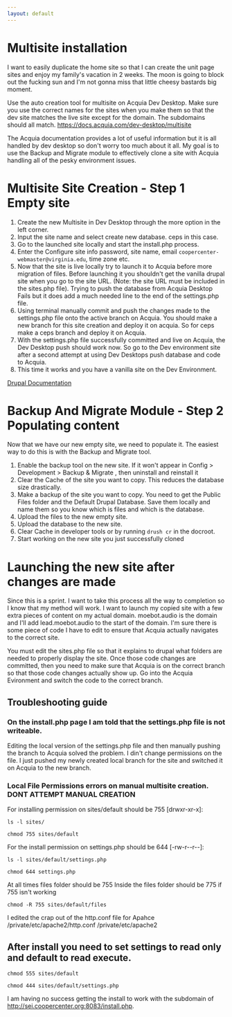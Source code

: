 ```yaml
---
layout: default
---
```


# Multisite installation
I want to easily duplicate the home site so that I can create the unit page sites and enjoy my family's vacation in 2 weeks. The moon is going to block out the fucking sun and I'm not gonna miss that little cheesy bastards big moment.

Use the auto creation tool for multisite on Acquia Dev Desktop. Make sure you use the correct names for the sites when you make them so that the dev site matches the live site except for the domain. The subdomains should all match.
https://docs.acquia.com/dev-desktop/multisite

The Acquia documentation provides a lot of useful information but it is all handled by dev desktop so don't worry too much about it all. My goal is to use the Backup and Migrate module to effectively clone a site with Acquia handling all of the pesky environment issues.

# Multisite Site Creation - Step 1 Empty site

1. Create the new Multisite in Dev Desktop through the more option in the left corner.
2. Input the site name and select create new database. ceps in this case.
3. Go to the launched site locally and start the install.php process.
4. Enter the Configure site info password, site name, email `coopercenter-webmaster@virginia.edu`,  time zone etc.
5. Now that the site is live locally try to launch it to Acquia before more migration of files. Before launching it you shouldn't get the vanilla drupal site when you go to the site URL. (Note: the site  URL must be included in the sites.php file). Trying to push the database from Acquia Desktop Fails but it does add a much needed line to the end of the settings.php file.
6. Using terminal manually commit and push the changes made to the settings.php file onto the active branch on Acquia. You should make a new branch for this site creation and deploy it on acquia. So for ceps make a ceps branch and deploy it on Acquia.
7. With the settings.php file successfully committed and live on Acquia, the Dev Desktop push should work now. So go to the Dev environment site after a second attempt at using Dev Desktops push database and code to Acquia.
8. This time it works and you have a vanilla site on the Dev Environment.

[Drupal Documentation](https://www.drupal.org/docs/7/multisite-drupal/multi-site-sharing-the-same-code-base)

# Backup And Migrate Module - Step 2 Populating content

Now that we have our new empty site, we need to populate it. The easiest way to do this is with the Backup and Migrate tool.
1. Enable the backup tool on the new site. If it won't appear in Config > Development > Backup & Migrate , then uninstall and reinstall it
2. Clear the Cache of the site you want to copy. This reduces the database size drastically.
2. Make a backup of the site you want to copy. You need to get the Public Files folder and the Default Drupal Database. Save them locally and name them so you know which is files and which is the database.
3. Upload the files to the new empty site.
4. Upload the database to the new site.
5. Clear Cache in developer tools or by running `drush cr` in the docroot.
6. Start working on the new site you just successfully cloned

# Launching the new site after changes are made

Since this is a sprint. I want to take this process all the way to completion so I know that my method will work. I want to launch my copied site with a few extra pieces of content on my actual domain. moebot.audio is the domain and I'll add lead.moebot.audio to the start of the domain. I'm sure there is some piece of code I have to edit to ensure that Acquia actually navigates to the correct site.

You must edit the sites.php file so that it explains to drupal what folders are needed to properly display the site. Once those code changes are committed, then you need to make sure that Acquia is on the correct branch so that those code  changes actually show up. Go into the Acquia Evironment and switch the code to the correct branch.

## Troubleshooting guide

### On the install.php page I am told that the settings.php file is not writeable.

Editing the local version of the settings.php file and then manually pushing the branch to Acquia solved the problem. I din't change permissions on the file. I just pushed my newly created local branch for the site and switched it on Acquia to the new branch.

### Local File Permissions errors on manual multisite creation. DONT ATTEMPT MANUAL CREATION

For installing permission on sites/default should be 755 [drwxr-xr-x]:

`ls -l sites/`

`chmod 755 sites/default`

For the install permission on settings.php should be 644 [-rw-r--r--]:

`ls -l sites/default/settings.php`

`chmod 644 settings.php `

At all times files folder should be 755
Inside the files folder should be 775 if 755 isn't working

`chmod -R 755 sites/default/files`

I edited the crap out of the http.conf file for Apahce
/private/etc/apache2/http.conf
/private/etc/apache2

## After install you need to set settings to read only and default to read execute.

`chmod 555 sites/default`

`chmod 444 sites/default/settings.php`

I am having no success getting the install to work with the subdomain of http://sei.coopercenter.org:8083/install.php.
